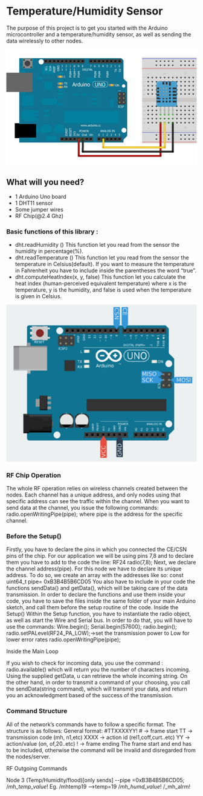 <h1> Temperature/Humidity Sensor
</h1>

<p>The purpose of this project is to get you started with the Arduino microcontroller and a temperature/humidity sensor, as well as sending the data wirelessly to other nodes.
</p>

<img src= ' https://github.com/Nikoanas/Smart-House/blob/master/Temperature-%20Humidity/Picture1.png?raw=true' />

<h2>What will you need?
 </h2>
 
 <ul>
  <li> 1 Arduino Uno board
 </li>
  <li> 	1 DHT11 sensor
 </li>
  <li> Some jumper wires
 </li>
  <li> RF Chip(@2.4 Ghz)
 </li>
  </ul>
  
  <h3> Basic functions of this library :
</h3>

<ul> 
  <li>dht.readHumidity ()
This function let you read from the sensor the humidity in percentage(%).
 </li>
  <li> dht.readTemperature ()
This function let you read from the sensor the temperature in Celsius(default). If you want to measure the temperature in Fahrenheit you have to include inside the parentheses the word “true”.
</li>
  <li>dht.computeHeatIndex(x, y, false)
This function let you calculate the heat index (human-perceived equivalent temperature) where x is the temperature, y is the humidity, and false is used when the temperature is given in Celsius.
 </li>
  </ul>
  
  <img src= 'https://github.com/Nikoanas/Smart-House/blob/master/Temperature-%20Humidity/Picture2.png' />
  
  <h3> RF Chip Operation
</h3> 

<p>  The whole RF operation relies on wireless channels created between the nodes. Each channel has a unique address, and only nodes using that specific address can see the traffic within the channel.
When you want to send data at the channel, you issue the following commands:
radio.openWritingPipe(pipe);
where pipe is the address for the specific channel.
</p>

<h3>Before the Setup()

</h3> 

<p> Firstly, you have to declare the pins in which you connected the CE/CSN pins of the chip. For our application we will be using pins 7,8 and to declare them you have to add to the code the line: 
RF24 radio(7,8);
Next, we declare the channel address(pipe). For this node we have to declare its unique address. To do so, we create an array with the addresses like so:
const uint64_t pipe= 0xB3B4B5B6CD05
You also have to include in your code the functions sendData() and getData(), which will be taking care of the data transmission. In order to declare the functions and use them inside your code, you have to save the files inside the same folder of your main Arduino sketch, and call them before the setup routine of the code.
Inside the Setup()
Within the Setup function, you have to instantiate the radio object, as well as start the Wire and Serial bus. In order to do that, you will have to use the commands:
   Wire.begin();
   Serial.begin(57600);
   radio.begin();
   radio.setPALevel(RF24_PA_LOW);->set the transmission power to Low for lower error rates
   radio.openWritingPipe(pipe);

   Inside the Main Loop

If you wish to check for incoming data, you use the command :
radio.available()
which will return you the number of characters incoming. Using the supplied getData, u can retrieve the whole incoming string.
On the other hand, in order to transmit a command of your choosing, you call the sendData(string command), which will transmit your data, and return you an acknowledgment based of the success of the transmission.
 </p>

<h3> Command Structure
 </h3>
 
<p> All of the network’s commands have to follow a specific format. The structure is as follows:
General format:	#TTXXXXYY!
# 			->	frame start
TT			-> 	transmission code (mh, n1,etc)
XXXX			->	action id	(rel1,coff,curt..etc)
YY			->	action/value		(on, of,20..etc)
!			-> 	frame ending 
The frame start and end has to be included, otherwise the command will be invalid and disregarded from the nodes/server.
</p>

<p> RF Outgoing Commands

Node 3 (Temp/Humidity/flood)[only sends] --pipe =0xB3B4B5B6CD05;
/_mh_temp_value_!		Eg. /mhtemp19		-->temp=19
/_mh_humd_value_!
/_mh_alrm!	
 </p>
